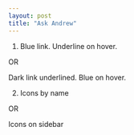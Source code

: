 ```yaml
---
layout: post
title: "Ask Andrew"
---
```


1. Blue link. Underline on hover.

  OR

  Dark link underlined. Blue on hover.


2. Icons by name

  OR

  Icons on sidebar
